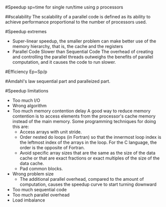 #Speedup
sp=time for single run/time using p processors

##scalability
 The scalability of a parallel code is defined as its ability to achieve performance proportional to the number of processors used.
 
#Speedup extremes
* Super-linear speedup, the smaller problem can make better use of the memory hierarchy, that is, the cache and the registers
* Parallel Code Slower than Sequential Code
   The overhead of creating and controlling the parallel threads outweighs the benefits of parallel computation, and it causes the code to run slower. 

#Efficiency
Ep=Sp/p

#Amdahl's law
sequential part and paralleized part.

#Speedup limitations
* Too much I/O
* Wrong algorithm
* Too much memory contention
   delay
   A good way to reduce memory contention is to access elements from the processor's cache memory instead of the main memory. Some programming techniques for doing this are:
   *  Access arrays with unit stride.
   *  Order nested do loops (in Fortran) so that the innermost loop index is the leftmost index of the arrays in the loop. For the C language, the order is the opposite of Fortran.
   *  Avoid specific array sizes that are the same as the size of the data cache or that are exact fractions or exact multiples of the size of the data cache.
   *  Pad common blocks.
* Wrong problem size
   * The additional parallel overhead, compared to the amount of computation, causes the speedup curve to start turning downward
* Too much sequential code
* Too much parallel overhead
* Load imbalance